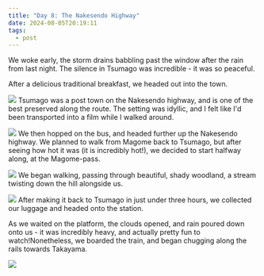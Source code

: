 ```yaml
---
title: "Day 8: The Nakesendo Highway"
date: 2024-08-05T20:19:11
tags:
  - post
---
```

We woke early, the storm drains babbling past the window after the rain from last night. The silence in Tsumago was incredible - it was so peaceful.

After a delicious traditional breakfast, we headed out into the town. 

![](/japan/media/1000019595.jpg)
Tsumago was a post town on the Nakesendo highway, and is one of the best preserved along the route. The setting was idyllic, and I felt like I'd been transported into a film while I walked around.

![](/japan/media/1000019631.jpg)
We then hopped on the bus, and headed further up the Nakesendo highway. We planned to walk from Magome back to Tsumago, but after seeing how hot it was (it is incredibly hot!), we decided to start halfway along, at the Magome-pass. 

![](/japan/media/1000019730.jpg)
We began walking, passing through beautiful, shady woodland, a stream twisting down the hill alongside us.

![](/japan/media/1000019680.jpg)
After making it back to Tsumago in just under three hours, we collected our luggage and headed onto the station. 

As we waited on the platform, the clouds opened, and rain poured down onto us - it was incredibly heavy, and actually pretty fun to watch!Nonetheless, we boarded the train, and began chugging along the rails towards Takayama.

![](/japan/media/1000019761.jpg)



